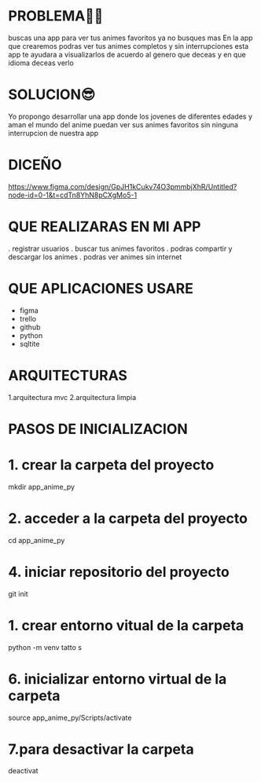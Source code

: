 # PROBLEMA🤦‍♂️
buscas una app para ver tus animes favoritos ya no busques mas En la app que crearemos podras ver tus animes completos y sin interrupciones esta app te ayudara a visualizarlos de acuerdo al genero que deceas y en que idioma deceas verlo

# SOLUCION😎
Yo propongo desarrollar una app donde los jovenes de diferentes edades y aman el mundo del anime puedan ver sus animes favoritos sin ninguna interrupcion de nuestra app
# DICEÑO
https://www.figma.com/design/GpJH1kCukv74O3pmmbjXhR/Untitled?node-id=0-1&t=cdTn8YhN8pCXgMo5-1

#  QUE REALIZARAS EN MI APP
. registrar usuarios
. buscar  tus animes favoritos
. podras compartir y descargar los animes
. podras ver animes sin internet
# QUE APLICACIONES USARE
- figma
- trello
- github
- python
- sqltite
# ARQUITECTURAS
1.arquitectura mvc
2.arquitectura limpia

# PASOS DE INICIALIZACION
# 1. crear la carpeta del proyecto
mkdir app_anime_py
# 2. acceder a la carpeta del proyecto
 cd app_anime_py
# 4. iniciar repositorio del proyecto
git init
# 1. crear entorno vitual de la carpeta
 python -m venv tatto s
# 6. inicializar entorno virtual de la carpeta
source app_anime_py/Scripts/activate
# 7.para desactivar la carpeta
deactivat

